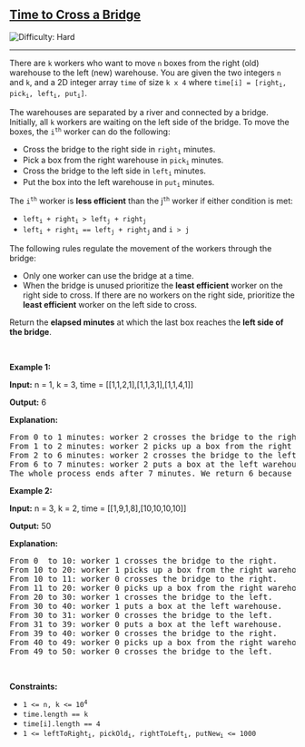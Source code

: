 <h2><a href="https://leetcode.com/problems/time-to-cross-a-bridge">Time to Cross a Bridge</a></h2> <img src='https://img.shields.io/badge/Difficulty-Hard-red' alt='Difficulty: Hard' /><hr><p>There are <code>k</code> workers who want to move <code>n</code> boxes from the right (old) warehouse to the left (new) warehouse. You are given the two integers <code>n</code> and <code>k</code>, and a 2D integer array <code>time</code> of size <code>k x 4</code> where <code>time[i] = [right<sub>i</sub>, pick<sub>i</sub>, left<sub>i</sub>, put<sub>i</sub>]</code>.</p>

<p>The warehouses are separated by a river and connected by a bridge. Initially, all <code>k</code> workers are waiting on the left side of the bridge. To move the boxes, the <code>i<sup>th</sup></code> worker can do the following:</p>

<ul>
	<li>Cross the bridge to the right side in <code>right<sub>i</sub></code> minutes.</li>
	<li>Pick a box from the right warehouse in <code>pick<sub>i</sub></code> minutes.</li>
	<li>Cross the bridge to the left side in <code>left<sub>i</sub></code> minutes.</li>
	<li>Put the box into the left warehouse in <code>put<sub>i</sub></code> minutes.</li>
</ul>

<p>The <code>i<sup>th</sup></code> worker is <strong>less efficient</strong> than the j<code><sup>th</sup></code> worker if either condition is met:</p>

<ul>
	<li><code>left<sub>i</sub> + right<sub>i</sub> &gt; left<sub>j</sub> + right<sub>j</sub></code></li>
	<li><code>left<sub>i</sub> + right<sub>i</sub> == left<sub>j</sub> + right<sub>j</sub></code> and <code>i &gt; j</code></li>
</ul>

<p>The following rules regulate the movement of the workers through the bridge:</p>

<ul>
	<li>Only one worker can use the bridge at a time.</li>
	<li>When the bridge is unused prioritize the <strong>least efficient</strong> worker on the right side to cross. If there are no workers on the right side, prioritize the <strong>least efficient</strong> worker on the left side to cross.</li>
</ul>

<p>Return the <strong>elapsed minutes</strong> at which the last box reaches the <strong>left side of the bridge</strong>.</p>

<p>&nbsp;</p>
<p><strong class="example">Example 1:</strong></p>

<div class="example-block">
<p><strong>Input:</strong> <span class="example-io">n = 1, k = 3, time = [[1,1,2,1],[1,1,3,1],[1,1,4,1]]</span></p>

<p><strong>Output:</strong> <span class="example-io">6</span></p>

<p><strong>Explanation:</strong></p>

<pre>
From 0 to 1 minutes: worker 2 crosses the bridge to the right.
From 1 to 2 minutes: worker 2 picks up a box from the right warehouse.
From 2 to 6 minutes: worker 2 crosses the bridge to the left.
From 6 to 7 minutes: worker 2 puts a box at the left warehouse.
The whole process ends after 7 minutes. We return 6 because the problem asks for the instance of time at which the last worker reaches the left side of the bridge.
</pre>
</div>

<p><strong class="example">Example 2:</strong></p>

<div class="example-block">
<p><strong>Input:</strong> <span class="example-io">n = 3, k = 2, time = [[1,9,1,8],[10,10,10,10]]</span></p>

<p><strong>Output:</strong> <span class="example-io">50</span></p>

<p><strong>Explanation:</strong></p>

<pre>
From 0  to 10: worker 1 crosses the bridge to the right.
From 10 to 20: worker 1 picks up a box from the right warehouse.
From 10 to 11: worker 0 crosses the bridge to the right.
From 11 to 20: worker 0 picks up a box from the right warehouse.
From 20 to 30: worker 1 crosses the bridge to the left.
From 30 to 40: worker 1 puts a box at the left warehouse.
From 30 to 31: worker 0 crosses the bridge to the left.
From 31 to 39: worker 0 puts a box at the left warehouse.
From 39 to 40: worker 0 crosses the bridge to the right.
From 40 to 49: worker 0 picks up a box from the right warehouse.
From 49 to 50: worker 0 crosses the bridge to the left.
</pre>
</div>

<p>&nbsp;</p>
<p><strong>Constraints:</strong></p>

<ul>
	<li><code>1 &lt;= n, k &lt;= 10<sup>4</sup></code></li>
	<li><code>time.length == k</code></li>
	<li><code>time[i].length == 4</code></li>
	<li><code>1 &lt;= leftToRight<sub>i</sub>, pickOld<sub>i</sub>, rightToLeft<sub>i</sub>, putNew<sub>i</sub> &lt;= 1000</code></li>
</ul>
